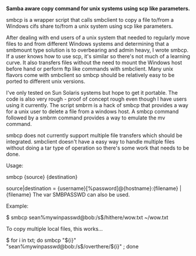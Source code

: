<B>Samba aware copy command for unix systems using scp like parameters.</B>

smbcp is a wrapper script that calls smbclient to copy a file to/from a Windows cifs share to/from a unix system using scp like parameters.

After dealing with end users of a unix system that needed to regularly move files to and from different Windows systems and determining that a smbmount type solution is to overbearing and admin heavy, I wrote smbcp. If a user knows how to use scp, it's similar so there's not much of a learning curve. It also transfers files without the need to mount the Windows host before hand or perform ftp like commands with smbclient. Many unix flavors come with smbclient so smbcp should be relatively easy to be ported to different unix versions.

I've only tested on Sun Solaris systems but hope to get it portable. The code is also very rough - proof of concept rough even though I have users using it currently. The script smbrm is a hack of smbcp that provides a way for a unix user to delete a file from a windows host. A smbcp command followed by a smbrm command provides a way to emulate the mv command.

smbcp does not currently support multiple file transfers which should be integrated. smbclient doesn't have a easy way to handle multiple files without doing a tar type of operation so there's some work that needs to be done.

Usage:

smbcp {source} {destination}

source|destination = {username}[%password]@{hostname}:{filename} | {filename} The var SMBPASSWD can also be used.

Example:

$ smbcp sean%mywinpasswd@bob:/s\$/hithere/wow.txt ~/wow.txt

To copy multiple local files, this works...

$ for i in txt; do smbcp "${i}" "sean%mywinpasswd@bob:/s$/overthere/${i}" ; done
